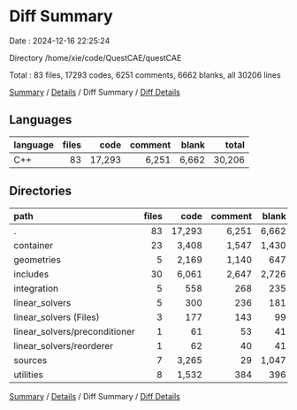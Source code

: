 # Diff Summary

Date : 2024-12-16 22:25:24

Directory /home/xie/code/QuestCAE/questCAE

Total : 83 files,  17293 codes, 6251 comments, 6662 blanks, all 30206 lines

[Summary](results.md) / [Details](details.md) / Diff Summary / [Diff Details](diff-details.md)

## Languages
| language | files | code | comment | blank | total |
| :--- | ---: | ---: | ---: | ---: | ---: |
| C++ | 83 | 17,293 | 6,251 | 6,662 | 30,206 |

## Directories
| path | files | code | comment | blank | total |
| :--- | ---: | ---: | ---: | ---: | ---: |
| . | 83 | 17,293 | 6,251 | 6,662 | 30,206 |
| container | 23 | 3,408 | 1,547 | 1,430 | 6,385 |
| geometries | 5 | 2,169 | 1,140 | 647 | 3,956 |
| includes | 30 | 6,061 | 2,647 | 2,726 | 11,434 |
| integration | 5 | 558 | 268 | 235 | 1,061 |
| linear_solvers | 5 | 300 | 236 | 181 | 717 |
| linear_solvers (Files) | 3 | 177 | 143 | 99 | 419 |
| linear_solvers/preconditioner | 1 | 61 | 53 | 41 | 155 |
| linear_solvers/reorderer | 1 | 62 | 40 | 41 | 143 |
| sources | 7 | 3,265 | 29 | 1,047 | 4,341 |
| utilities | 8 | 1,532 | 384 | 396 | 2,312 |

[Summary](results.md) / [Details](details.md) / Diff Summary / [Diff Details](diff-details.md)